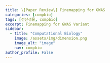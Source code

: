 ```yaml
---
title: \[Paper Review\] Finemapping for GWAS
categories: [compbio]
tags: [전산생물, compbio]
excerpt: Finemapping for GWAS Variant
sidebar:
  - title: "Computational Biology"
    image: /assets/img/dimension.png
    image_alt: "image"
    nav: compbio
author_profile: False
---
```


